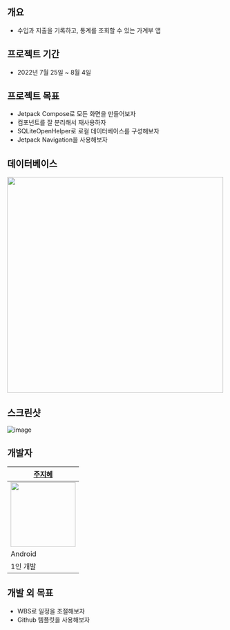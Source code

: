 ## 개요
- 수입과 지출을 기록하고, 통계를 조회할 수 있는 가계부 앱

## 프로젝트 기간
- 2022년 7월 25일 ~ 8월 4일

## 프로젝트 목표
- Jetpack Compose로 모든 화면을 만들어보자
- 컴포넌트를 잘 분리해서 재사용하자
- SQLiteOpenHelper로 로컬 데이터베이스를 구성해보자
- Jetpack Navigation을 사용해보자

## 데이터베이스
<img src="https://user-images.githubusercontent.com/78132126/182843943-0b274e15-272e-48ef-b331-2813d48ecdfd.png" width="500px" />

## 스크린샷
![image](https://user-images.githubusercontent.com/78132126/182848419-fe46dbb0-0b3d-4acb-8555-2ab1a49447ad.png)

## 개발자
|[주지혜](https://github.com/oreocube)|
|------------------------------------|
| <img src="https://avatars.githubusercontent.com/u/78132126?v=4" width="150px" /> |
|Android|
|1인 개발|

## 개발 외 목표
- WBS로 일정을 조절해보자
- Github 템플릿을 사용해보자
